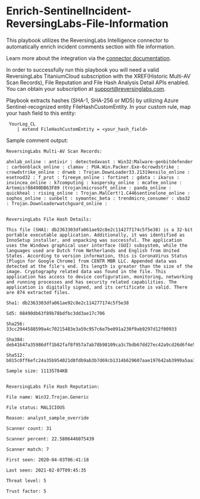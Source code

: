 # Enrich-SentinelIncident-ReversingLabs-File-Information
This playbook utilizes the ReversingLabs Intelligence connector to automatically enrich incident comments section with file information.

Learn more about the integration via the [connector documentation](https://docs.microsoft.com/connectors/reversinglabsintelligence/).

In order to successfully run this playbook you will need a valid ReversingLabs TitaniumCloud subscription with the  XREF(Historic Multi-AV Scan Records), File Reputation and File Hash Analysis Detail APIs enabled. You can obtain your subscription at support@reversinglabs.com.

Playbook extracts hashes (SHA-1, SHA-256 or MD5) by utilizing Azure Sentinel-recognized entity FileHashCustomEntity. In your custom rule, map your hash field to this entity:
```  
 YourLog_CL
    | extend FileHashCustomEntity = <your_hash_field>
```  

Sample comment output:
```
ReversingLabs Multi-AV Scan Records:

ahnlab_online : antivir : detectedavast : Win32:Malware-genbitdefender : carbonblack_online : clamav : PUA.Win.Packer.Exe-6crowdstrike : crowdstrike_online : drweb : Trojan.DownLoader33.21319ensilo_online : esetnod32 : f_prot : fireeye_online : fortinet : gdata : ikarus : invincea_online : k7computing : kaspersky_online : mcafee_online : Artemis!08490DB63F89 (trojan)microsoft_online : panda_online : quickheal : rising_online : Trojan.MalCert!1.C446sentinelone_online : sophos_online : sunbelt : symantec_beta : trendmicro_consumer : vba32 : Trojan.Downloaderwatchguard_online :


ReversingLabs File Hash Details:

This file (SHA1: db2363303dfa061ae92c8e2c114277174c5f5e38) is a 32-bit portable executable application. Additionally, it was identified as InnoSetup installer, and unpacking was successful. The application uses the Windows graphical user interface (GUI) subsystem, while the languages used are Dutch from Netherlands and English from United States. According to version information, this is CoronaVirus Status [Plugin for Google Chrome] from CENTR MBR LLC. Appended data was detected at the file's end. Its length is greater than the size of the image. Cryptography related data was found in the file. This application has access to device configuration, monitoring, networking and running processes and has security related capabilities. The application is digitally signed, and its certificate is valid. There are 874 extracted files.

Sha1: db2363303dfa061ae92c8e2c114277174c5f5e38

Sd5: 08490db63f89b78bdfbc3dd3ae17c706

Sha256: 33cc2944588599a4c70215483e3a59c957c6e7be091a230f9ab9297d12f00933

Sha384: deb41647a35986dff1b82faf8f957a7ab78b98109ca3c7bdb67dd27ec42a9cd26d6f4e5a26e63b716703bd497db70032

Sha512: b015c0ff6efc24a35b954021d8fdb9ab3b7d69cb1314b629607aae197642ab3999a5aa32388708586058ade19d91ec558e6170e42f92c46cafceed54a829dd0e

Sample size: 11135784KB


ReversingLabs File Hash Reputation:

File name: Win32.Trojan.Generic

File status: MALICIOUS

Reason: analyst_sample_override

Scanner count: 31

Scanner percent: 22.5806446075439

Scanner match: 7

First seen: 2020-04-03T06:41:18

Last seen: 2021-02-07T09:45:35

Threat level: 5

Trust factor: 5
```

